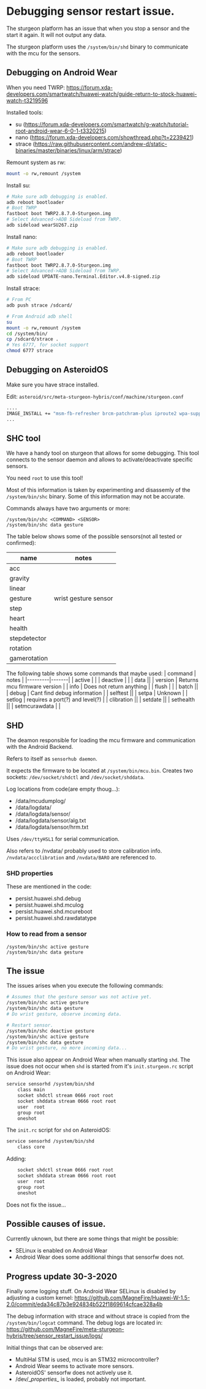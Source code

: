 # Debugging sensor restart issue.
The sturgeon platform has an issue that when you stop a sensor and the start it again. It will not output any data.

The sturgeon platform uses the `/system/bin/shd` binary to communicate with the mcu for the sensors.



## Debugging on Android Wear

When you need TWRP:
https://forum.xda-developers.com/smartwatch/huawei-watch/guide-return-to-stock-huawei-watch-t3219596

Installed tools:
- su (https://forum.xda-developers.com/smartwatch/g-watch/tutorial-root-android-wear-6-0-1-t3320215)
- nano (https://forum.xda-developers.com/showthread.php?t=2239421)
- strace (https://raw.githubusercontent.com/andrew-d/static-binaries/master/binaries/linux/arm/strace)

Remount system as rw:
```sh
mount -o rw,remount /system
```

Install su:
```sh
# Make sure adb debugging is enabled.
adb reboot bootloader
# Boot TWRP
fastboot boot TWRP2.8.7.0-Sturgeon.img
# Select Advanced->ADB Sideload from TWRP.
adb sideload wearSU267.zip
```

Install nano:
```sh
# Make sure adb debugging is enabled.
adb reboot bootloader
# Boot TWRP
fastboot boot TWRP2.8.7.0-Sturgeon.img
# Select Advanced->ADB Sideload from TWRP.
adb sideload UPDATE-nano.Terminal.Editor.v4.8-signed.zip
```

Install strace:
```sh
# From PC
adb push strace /sdcard/

# From Android adb shell
su
mount -o rw,remount /system
cd /system/bin/
cp /sdcard/strace .
# Yes 6777, for socket support
chmod 6777 strace

```


## Debugging on AsteroidOS

Make sure you have strace installed.

Edit: `asteroid/src/meta-sturgeon-hybris/conf/machine/sturgeon.conf`
```sh
....
IMAGE_INSTALL += "msm-fb-refresher brcm-patchram-plus iproute2 wpa-supplicant underclock asteroid-hrm strace"
...
```


## SHC tool
We have a handy tool on sturgeon that allows for some debugging.
This tool connects to the sensor daemon and allows to activate/deactivate specific sensors.

You need `root` to use this tool!

Most of this information is taken by experimenting and disassemly of the `/system/bin/shc` binary. Some of this information may not be accurate.


Commands always have two arguments or more:
```
/system/bin/shc <COMMAND> <SENSOR>
/system/bin/shc data gesture
```

The table below shows some of the possible sensors(not all tested or confirmed):

| name | notes |
|------|-------|
| acc  ||
| gravity ||
| linear||
| gesture| wrist gesture sensor|
| step ||
| heart ||
| health ||
| stepdetector ||
| rotation ||
| gamerotation ||


The following table shows some commands that maybe used:
| command | notes |
|---------|-------|
| active  | |
| deactive | |
| data  ||
| version | Returns mcu firmware version |
| info | Does not return anything |
| flush | |
| batch ||
| debug | Cant find debug information |
| selftest ||
| setpa | Unknown |
| setlog | requires a port(?) and level(?) |
| clibration ||
| setdate ||
| sethealth ||
| setmcurawdata | |

## SHD

The deamon responsible for loading the mcu firmware and communication with the Android Backend.

Refers to itself as `sensorhub daemon`.

It expects the firmware to be located at `/system/bin/mcu.bin`.
Creates two sockets: `/dev/socket/shdctl` and `/dev/socket/shddata`.

Log locations from code(are empty thoug...):
- /data/mcudumplog/
- /data/logdata/
- /data/logdata/sensor/
- /data/logdata/sensor/alg.txt
- /data/logdata/sensor/hrm.txt

Uses `/dev/ttyHSL1` for serial communication.

Also refers to /nvdata/ probably used to store calibration info.
`/nvdata/accclibration` and `/nvdata/BARO` are referenced to.

### SHD properties

These are mentioned in the code:
- persist.huawei.shd.debug
- persist.huawei.shd.mculog
- persist.huawei.shd.mcureboot
- persist.huawei.shd.rawdatatype
### How to read from a sensor

```
/system/bin/shc active gesture
/system/bin/shc data gesture
```

## The issue

The issues arises when you execute the following commands:

```sh
# Assumes that the gesture sensor was not active yet.
/system/bin/shc active gesture
/system/bin/shc data gesture
# Do wrist gesture, observe incoming data.

# Restart sensor.
/system/bin/shc deactive gesture
/system/bin/shc active gesture
/system/bin/shc data gesture
# Do wrist gesture, no more incoming data...
```

This issue also appear on Android Wear when manually starting `shd`.
The issue does not occur when `shd` is started from it's `init.sturgeon.rc` script on Android Wear:

```sh
service sensorhd /system/bin/shd
    class main
    socket shdctl stream 0666 root root
    socket shddata stream 0666 root root
    user  root
    group root
    oneshot
```

The `init.rc` script for `shd` on AsteroidOS:
```sh
service sensorhd /system/bin/shd
    class core
```

Adding:
```sh
    socket shdctl stream 0666 root root
    socket shddata stream 0666 root root
    user  root
    group root
    oneshot
```
Does not fix the issue...




## Possible causes of issue.

Currently uknown, but there are some things that might be possible:
- SELinux is enabled on Android Wear
- Android Wear does some additional things that sensorfw does not.

## Progress update 30-3-2020

Finally some logging stuff.
On Android Wear SELinux is disabled by adjusting a custom kernel:
https://github.com/MagneFire/Huawei-W-1.5-2.0/commit/eda34c87b3e924834b522f1869614cfcae328a4b

The debug information with strace and without strace is copied from the `/system/bin/logcat` command.
The debug logs are located in: 
https://github.com/MagneFire/meta-sturgeon-hybris/tree/sensor_restart_issue/logs/

Initial things that can be observed are:
- MultiHal STM is used, mcu is an STM32 microcontroller?
- Android Wear seems to activate more sensors.
- AsteroidOS' sensorfw does not actively use it.
- /dev/\__properties\__ is loaded, probably not important.